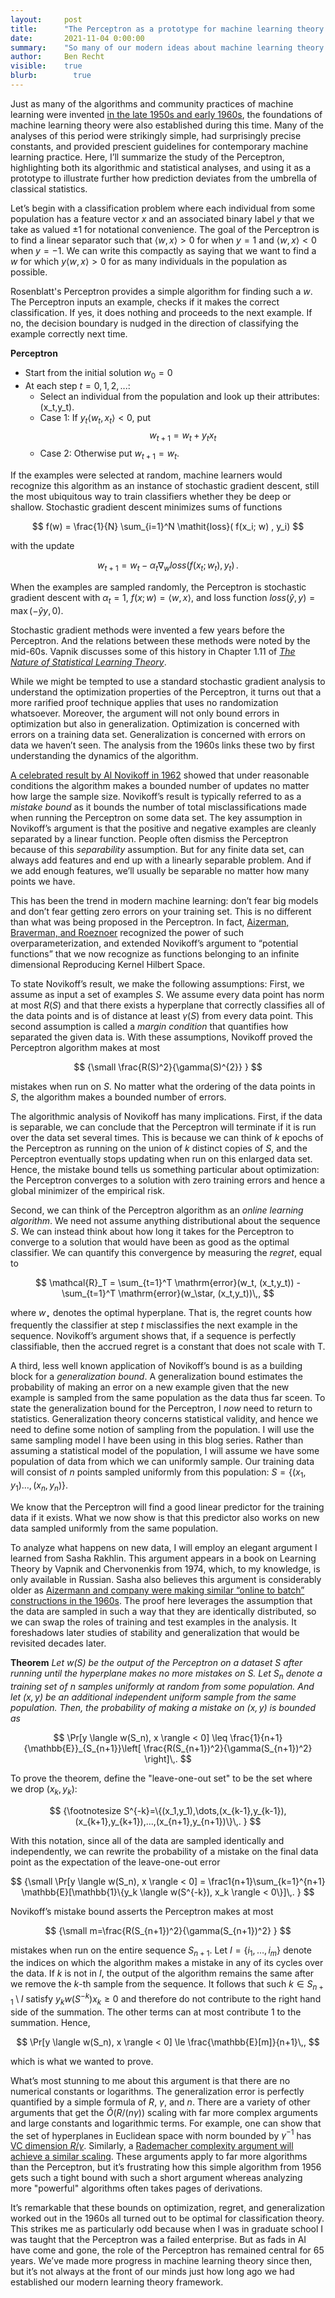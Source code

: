 ```yaml
---
layout:     post
title:      "The Perceptron as a prototype for machine learning theory."
date:       2021-11-04 0:00:00
summary:    "So many of our modern ideas about machine learning theory came from studying the perceptron. In fact, it's not clear that we've really had any new ideas since."
author:     Ben Recht
visible:    true
blurb: 		  true
---
```


Just as many of the algorithms and community practices of machine learning were invented [in the late 1950s and early 1960s](http://www.argmin.net/2021/10/20/highleyman/), the foundations of machine learning theory were also established during this time. Many of the analyses of this period were strikingly simple, had surprisingly precise constants, and provided prescient guidelines for contemporary machine learning practice. Here, I’ll summarize the study of the Perceptron, highlighting both its algorithmic and statistical analyses, and using it as a prototype to illustrate further how prediction deviates from the umbrella of classical statistics.

Let’s begin with a classification problem where each individual from some population has a feature vector $x$ and an associated binary label $y$ that we take as valued $\pm 1$ for notational convenience. The goal of the Perceptron is to find a linear separator such that $\langle w, x \rangle>0$ for when $y=1$ and $\langle w, x \rangle<0$ when $y=-1$. We can write this compactly as saying that we want to find a $w$ for which $y \langle w, x \rangle >0$ for as many individuals in the population as possible.

Rosenblatt's Perceptron provides a simple algorithm for finding such a $w$. The Perceptron inputs an example, checks if it makes the correct classification. If yes, it does nothing and proceeds to the next example. If no, the decision boundary is nudged in the direction of classifying the example correctly next time.

**Perceptron**

* Start from the initial solution $w_0=0$
* At each step $t=0,1,2,...$:
  - Select an individual from the population and look up their attributes: (x_t,y_t).
  - Case 1: If $y_t\langle w_t, x_t\rangle < 0$, put
$$
w_{t+1} = w_t + y_t x_t  
$$
  - Case 2: Otherwise put $w_{t+1} = w_t$.

If the examples were selected at random, machine learners would recognize this algorithm as an instance of stochastic gradient descent, still the most ubiquitous way to train classifiers whether they be deep or shallow. Stochastic gradient descent minimizes sums of functions

$$
    f(w) = \frac{1}{N} \sum_{i=1}^N \mathit{loss}( f(x_i; w) , y_i)
$$

with the update

$$
    w_{t+1} = w_t - \alpha_t \nabla_w \mathit{loss}( f(x_t; w_t) , y_t)\,.
$$

When the examples are sampled randomly, the Perceptron is stochastic gradient descent with $\alpha_t=1$, $f(x;w) = \langle w,x \rangle$, and loss function $\mathit{loss}(\hat{y},y) = \max(-\hat{y} y, 0)$.

Stochastic gradient methods were invented a few years before the Perceptron. And the relations between these methods were noted by the mid-60s. Vapnik discusses some of this history in Chapter 1.11 of [_The Nature of Statistical Learning Theory_](https://link.springer.com/book/10.1007/978-1-4757-3264-1).

While we might be tempted to use a standard stochastic gradient analysis to understand the optimization properties of the Perceptron, it turns out that a more rarified proof technique applies that uses no randomization whatsoever. Moreover, the argument will not only bound errors in optimization but also in generalization. Optimization is concerned with errors on a training data set. Generalization is concerned with errors on data we haven’t seen. The analysis from the 1960s links these two by first understanding the dynamics of the algorithm.

[A celebrated result by Al Novikoff in 1962](https://cs.uwaterloo.ca/~y328yu/classics/novikoff.pdf) showed that under reasonable conditions the algorithm makes a bounded number of updates no matter how large the sample size. Novikoff’s result is typically referred to as a _mistake bound_ as it bounds the number of total misclassifications made when running the Perceptron on some data set. The key assumption in Novikoff’s argument is that the positive and negative examples are cleanly separated by a linear function. People often dismiss the Perceptron because of this _separability_ assumption. But for any finite data set, can always add features and end up with a linearly separable problem. And if we add enough features, we’ll usually be separable no matter how many points we have.

This has been the trend in modern machine learning: don’t fear big models and don’t fear getting zero errors on your training set. This is no different than what was being proposed in the Perceptron. In fact, [Aizerman, Braverman, and Roeznoer](https://cs.uwaterloo.ca/~y328yu/classics/kernel.pdf) recognized the power of such overparameterization, and extended Novikoff’s argument to “potential functions” that we now recognize as functions belonging to an infinite dimensional Reproducing Kernel Hilbert Space.

To state Novikoff’s result, we make the following assumptions: First, we assume as input a set of examples $S$. We assume every data point has norm at most $R(S)$ and that there exists a hyperplane that correctly classifies all of the data points and is of distance at least $\gamma(S)$ from every data point. This second assumption is called a _margin condition_ that quantifies how separated the given data is. With these assumptions, Novikoff proved the Perceptron algorithm makes at most

$$
{\small
\frac{R(S)^2}{\gamma(S)^{2}}
}
$$

mistakes when run on $S$. No matter what the ordering of the data points in $S$, the algorithm makes a bounded number of errors.

The algorithmic analysis of Novikoff has many implications. First, if the data is separable, we can conclude that the Perceptron will terminate if it is run over the data set several times. This is because we can think of $k$ epochs of the Perceptron as running on the union of $k$ distinct copies of $S$, and the Perceptron eventually stops updating when run on this enlarged data set. Hence, the mistake bound tells us something particular about optimization: the Perceptron converges to a solution with zero training errors and hence a global minimizer of the empirical risk.

Second, we can think of the Perceptron algorithm as an _online learning algorithm_. We need not assume anything distributional about the sequence $S$. We can instead think about how long it takes for the Perceptron to converge to a solution that would have been as good as the optimal classifier. We can quantify this convergence by measuring the _regret_, equal to

$$
    \mathcal{R}_T = \sum_{t=1}^T \mathrm{error}(w_t, (x_t,y_t)) - \sum_{t=1}^T \mathrm{error}(w_\star, (x_t,y_t))\,,
$$

where $w_\star$ denotes the optimal hyperplane. That is, the regret counts how frequently the classifier at step $t$ misclassifies the next example in the sequence. Novikoff’s argument shows that, if a sequence is perfectly classifiable, then the accrued regret is a constant that does not scale with T.

A third, less well known application of Novikoff’s bound is as a building block for a  _generalization bound_. A generalization bound estimates the probability of making an error on a new example given that the new example is sampled from the same population as the data thus far sceen. To state the generalization bound for the Perceptron, I _now_ need to return to statistics. Generalization theory concerns statistical validity, and hence we need to define some notion of sampling from the population. I will use the same sampling model I have been using in this blog series. Rather than assuming a statistical model of the population, I will assume we have some population of data from which we can uniformly sample. Our training data will consist of $n$ points sampled uniformly from this population: $S=\{(x_1,y_1)\ldots, (x_n,y_n) \}$.

We know that the Perceptron will find a good linear predictor for the training data if it exists. What we now show is that this predictor also works on new data sampled uniformly from the same population.

To analyze what happens on new data, I will employ an elegant argument I learned from Sasha Rakhlin. This argument appears in a book on Learning Theory by Vapnik and Chervonenkis from 1974, which, to my knowledge, is only available in Russian. Sasha also believes this argument is considerably older as [Aizermann and company were making similar “online to batch” constructions in the 1960s](http://www.mit.edu/~rakhlin/papers/chervonenkis_chapter.pdf). The proof here leverages the assumption that the data are sampled in such a way that they are identically distributed, so we can swap the roles of training and test examples in the analysis. It foreshadows later studies of stability and generalization that would be revisited decades later.

**Theorem** _Let $w(S)$ be the output of the Perceptron on a dataset $S$ after running until the hyperplane makes no more mistakes on $S$. Let $S_n$ denote a training set of $n$ samples uniformly at random from some population. And let $(x,y)$ be an additional independent uniform sample from the same population. Then, the probability of making a mistake on $(x,y)$ is bounded as_

$$
    \Pr[y \langle w(S_n), x \rangle < 0] \leq \frac{1}{n+1} {\mathbb{E}}_{S_{n+1}}\left[ \frac{R(S_{n+1})^2}{\gamma(S_{n+1})^2} \right]\,.
$$

To prove the theorem, define the "leave-one-out set" to be the set where we drop $(x_k,y_k)$:

$$
{\footnotesize
S^{-k}=\{(x_1,y_1),\dots,(x_{k-1},y_{k-1}),(x_{k+1},y_{k+1}),...,(x_{n+1},y_{n+1})\}\,.
}
$$

With this notation, since all of the data are sampled identically and independently, we can rewrite the probability of a mistake on the final data point as the expectation of the leave-one-out error

$$
{\small
\Pr[y \langle w(S_n), x \rangle   < 0]
= \frac1{n+1}\sum_{k=1}^{n+1} \mathbb{E}[\mathbb{1}\{y_k \langle w(S^{-k}), x_k \rangle < 0\}]\,.
}
$$

Novikoff’s mistake bound asserts the Perceptron makes at most

$$
{\small
m=\frac{R(S_{n+1})^2}{\gamma(S_{n+1})^2}
}
$$

mistakes when run on the entire sequence $S_{n+1}$. Let $I=\{i_1,\dots,i_m\}$ denote the indices on which the algorithm makes a mistake in any of its cycles over the data. If $k$ is not in $I$, the output of the algorithm remains the same after we remove the $k$-th sample from the sequence. It follows that such $k \in S_{n+1}\setminus I$ satisfy  $y_k w(S^{-k})x_k \geq 0$ and therefore do not contribute to the right hand side of the summation. The other terms can at most contribute $1$ to the summation.
Hence,

$$
\Pr[y \langle w(S_n), x \rangle < 0] \le \frac{\mathbb{E}[m]}{n+1}\,,
$$

which is what we wanted to prove.

What’s most stunning to me about this argument is that there are no numerical constants or logarithms. The generalization error is perfectly quantified by a simple formula of $R$, $\gamma$, and $n$. There are a variety of other arguments that get the $\tilde{O}(R/(n\gamma))$ scaling with far more complex arguments and large constants and logarithmic terms. For example, one can show that the set of hyperplanes in Euclidean space with norm bounded by $\gamma^{-1}$ has [VC dimension $R/\gamma$](https://www.wiley.com/en-us/Statistical+Learning+Theory-p-9780471030034). Similarly, a [Rademacher complexity argument will achieve a similar scaling](https://www.jmlr.org/papers/volume3/bartlett02a/bartlett02a.pdf). These arguments apply to far more algorithms than the Perceptron, but it’s frustrating how this simple algorithm from 1956 gets such a tight bound with such a short argument whereas analyzing more "powerful" algorithms often takes pages of derivations.

It’s remarkable that these bounds on optimization, regret, and generalization worked out in the 1960s all turned out to be optimal for classification theory. This strikes me as particularly odd because when I was in graduate school I was taught that the Perceptron was a failed enterprise. But as fads in AI have come and gone, the role of the Perceptron has remained central for 65 years. We’ve made more progress in machine learning theory since then, but it’s not always at the front of our minds just how long ago we had established our modern learning theory framework.
